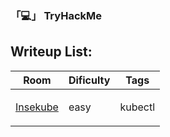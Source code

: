 ### 「💻」 TryHackMe

## Writeup List:

| Room | Dificulty | Tags |
| ----------- | ----------- | ----------- |
| <p><a href="https://github.com/MrEmpy/THM-Writeups/blob/main/Writeups/Cat%20Pictures/README.md">Insekube</a></p> | easy | kubectl |

